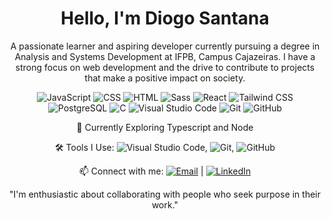 <div align="center">

  # Hello, I'm Diogo Santana

  A passionate learner and aspiring developer currently pursuing a degree in Analysis and Systems Development at IFPB, Campus Cajazeiras. I have a strong focus on web development and the drive to contribute to projects that make a positive impact on society.

  ![JavaScript](https://img.shields.io/badge/-JavaScript-F7DF1E?style=flat-square&logo=javascript&logoColor=white)
  ![CSS](https://img.shields.io/badge/-CSS-1572B6?style=flat-square&logo=css3&logoColor=white)
  ![HTML](https://img.shields.io/badge/-HTML-E34F26?style=flat-square&logo=html5&logoColor=white)
  ![Sass](https://img.shields.io/badge/-Sass-CC6699?style=flat-square&logo=sass&logoColor=white)
  ![React](https://img.shields.io/badge/-React-61DAFB?style=flat-square&logo=react&logoColor=white)
  ![Tailwind CSS](https://img.shields.io/badge/-Tailwind_CSS-38B2AC?style=flat-square&logo=tailwind-css&logoColor=white)
  ![PostgreSQL](https://img.shields.io/badge/-PostgreSQL-336791?style=flat-square&logo=postgresql&logoColor=white)
  ![C](https://img.shields.io/badge/-C-A8B9CC?style=flat-square&logo=c&logoColor=white) 
  ![Visual Studio Code](https://img.shields.io/badge/-Visual_Studio_Code-007ACC?style=flat-square&logo=visual-studio-code&logoColor=white)
  ![Git](https://img.shields.io/badge/-Git-F05032?style=flat-square&logo=git&logoColor=white)
  ![GitHub](https://img.shields.io/badge/-GitHub-181717?style=flat-square&logo=github&logoColor=white)

  🚀 Currently Exploring Typescript and Node

  🛠️ Tools I Use: ![Visual Studio Code](https://img.shields.io/badge/-Visual_Studio_Code-007ACC?style=flat-square&logo=visual-studio-code&logoColor=white), ![Git](https://img.shields.io/badge/-Git-F05032?style=flat-square&logo=git&logoColor=white), ![GitHub](https://img.shields.io/badge/-GitHub-181717?style=flat-square&logo=github&logoColor=white)

  📫 Connect with me: [![Email](https://img.shields.io/badge/-Email-D14836?style=flat-square&logo=gmail&logoColor=white)]( https://mail.google.com/mail/u/0/) | [![LinkedIn](https://img.shields.io/badge/-LinkedIn-0077B5?style=flat-square&logo=linkedin&logoColor=white)](https://www.linkedin.com/in/diogo-santana-freitas-78852321b)

  "I'm enthusiastic about collaborating with people who seek purpose in their work."
</div>
